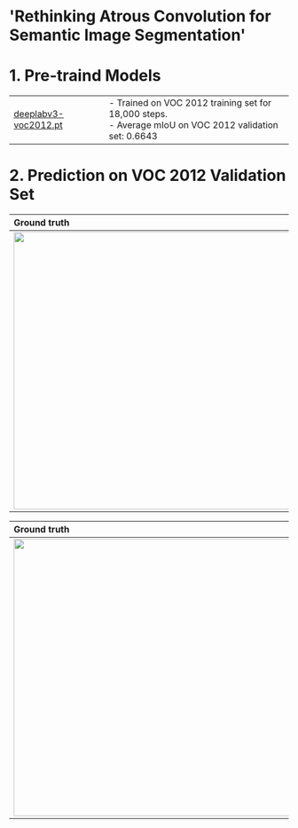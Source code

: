 # 'Rethinking Atrous Convolution for Semantic Image Segmentation'

# 1. Pre-traind Models
| | |
|:-|:-|
| [deeplabv3-voc2012.pt](https://drive.google.com/file/d/1hop_eH6MD-ng7bfg8iS9VW2EGT7_Fm19/view?usp=sharing) | - Trained on VOC 2012 training set for 18,000 steps.<br>- Average mIoU on VOC 2012 validation set: 0.6643 |

# 2. Prediction on VOC 2012 Validation Set
| Ground truth | Prediction |
|:-|:-|
| <img src="https://github.com/KimRass/DeepLabv3/assets/67457712/1004eed1-0fe1-4f7d-b8e4-87f41b699c93" width="500"> | <img src="https://github.com/KimRass/DeepLabv3/assets/67457712/90c4e1e7-83b0-40da-9a61-4dc358c926d9" width="500"> |

| Ground truth | Prediction |
|:-|:-|
| <img src="https://github.com/KimRass/DeepLabv3/assets/67457712/10181831-0d31-4dd3-86af-0435fc4e5dbf" width="500"> | <img src="https://github.com/KimRass/DeepLabv3/assets/67457712/bbf47978-e8df-4f05-bc58-2ff9af7bf9ae" width="500"> |
